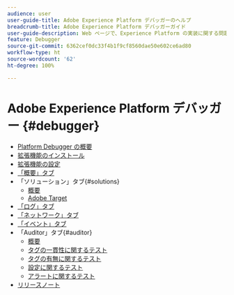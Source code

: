 ```yaml
---
audience: user
user-guide-title: Adobe Experience Platform デバッガーのヘルプ
breadcrumb-title: Adobe Experience Platform デバッガーガイド
user-guide-description: Web ページで、Experience Platform の実装に関する問題を調べます。
feature: Debugger
source-git-commit: 6362cef0dc33f4b1f9cf8560dae50e602ce6ad80
workflow-type: ht
source-wordcount: '62'
ht-degree: 100%

---
```



# Adobe Experience Platform デバッガー {#debugger}

* [Platform Debugger の概要](./home.md)
* [拡張機能のインストール](./install-debugger.md)
* [拡張機能の設定](./configure-debugger.md)
* [「概要」タブ](./summary.md)
* 「ソリューション」タブ{#solutions}
   * [概要](./solutions/overview.md)
   * [Adobe Target](./solutions/target.md)
* [「ログ」タブ](./logs.md)
* [「ネットワーク」タブ](./network.md)
* [「イベント」タブ](./events.md)
* 「Auditor」タブ{#auditor}
   * [概要](./auditor/overview.md)
   * [タグの一貫性に関するテスト](./auditor/tag-consistency.md)
   * [タグの有無に関するテスト](./auditor/tag-presence.md)
   * [設定に関するテスト](./auditor/configuration.md)
   * [アラートに関するテスト](./auditor/alerts.md)
* [リリースノート](./release-notes.md)
